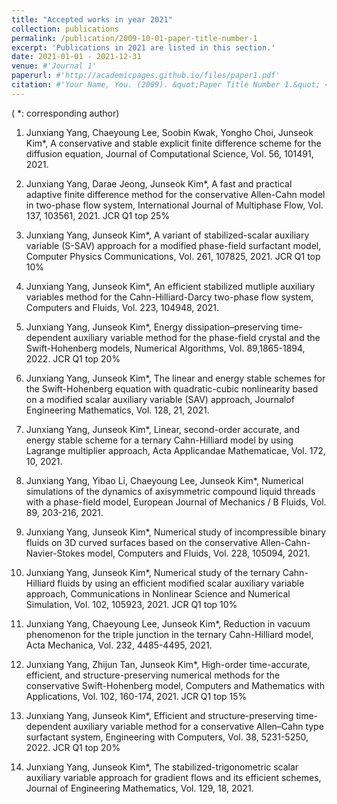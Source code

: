 ```yaml
---
title: "Accepted works in year 2021"
collection: publications
permalink: /publication/2009-10-01-paper-title-number-1
excerpt: 'Publications in 2021 are listed in this section.'
date: 2021-01-01 - 2021-12-31
venue: #'Journal 1'
paperurl: #'http://academicpages.github.io/files/paper1.pdf'
citation: #'Your Name, You. (2009). &quot;Paper Title Number 1.&quot; <i>Journal 1</i>. 1(1).'
---
```

( *: corresponding author)

1. Junxiang Yang, Chaeyoung Lee, Soobin Kwak, Yongho Choi, Junseok Kim*, A conservative and stable explicit finite difference scheme for the diffusion equation, Journal of Computational Science, Vol. 56, 101491, 2021. 

2. Junxiang Yang, Darae Jeong, Junseok Kim*, A fast and practical adaptive finite difference method for the conservative Allen-Cahn model in two-phase flow system, International Journal of Multiphase Flow, Vol. 137, 103561, 2021. JCR Q1 top 25%

3. Junxiang Yang, Junseok Kim*, A variant of stabilized-scalar auxiliary variable (S-SAV) approach for a modified phase-field surfactant model, Computer Physics Communications, Vol. 261, 107825, 2021. JCR Q1 top 10%

4. Junxiang Yang, Junseok Kim*, An efficient stabilized mutliple auxiliary variables method for the Cahn-Hilliard-Darcy two-phase flow system, Computers and Fluids, Vol. 223, 104948, 2021. 

5. Junxiang Yang, Junseok Kim*, Energy dissipation–preserving time-dependent auxiliary variable method for the phase-field crystal and the Swift-Hohenberg models, Numerical Algorithms, Vol. 89,1865-1894, 2022. JCR Q1 top 20%

6. Junxiang Yang, Junseok Kim*, The linear and energy stable schemes for the Swift-Hohenberg equation with quadratic-cubic nonlinearity based on a modified scalar auxiliary variable (SAV) approach, Journalof Engineering Mathematics, Vol. 128, 21, 2021.

7. Junxiang Yang, Junseok Kim*, Linear, second-order accurate, and energy stable scheme for a ternary Cahn-Hilliard model by using Lagrange multiplier approach, Acta Applicandae Mathematicae, Vol. 172, 10, 2021. 

8. Junxiang Yang, Yibao Li, Chaeyoung Lee, Junseok Kim*, Numerical simulations of the dynamics of axisymmetric compound liquid threads with a phase-field model, European Journal of Mechanics / B Fluids, Vol. 89, 203-216, 2021. 

9. Junxiang Yang, Junseok Kim*, Numerical study of incompressible binary fluids on 3D curved surfaces based on the conservative Allen-Cahn-Navier-Stokes model, Computers and Fluids, Vol. 228, 105094, 2021.

10. Junxiang Yang, Junseok Kim*, Numerical study of the ternary Cahn-Hilliard fluids by using an efficient
modified scalar auxiliary variable approach, Communications in Nonlinear Science and Numerical Simulation,
Vol. 102, 105923, 2021. JCR Q1 top 10%

11. Junxiang Yang, Chaeyoung Lee, Junseok Kim*, Reduction in vacuum phenomenon for the triple junction in the ternary Cahn-Hilliard model, Acta Mechanica, Vol. 232, 4485-4495, 2021. 

12. Junxiang Yang, Zhijun Tan, Junseok Kim*, High-order time-accurate, efficient, and structure-preserving
numerical methods for the conservative Swift-Hohenberg model, Computers and Mathematics with
Applications, Vol. 102, 160-174, 2021. JCR Q1 top 15%

13. Junxiang Yang, Junseok Kim*, Efficient and structure-preserving time-dependent auxiliary variable method for a conservative Allen–Cahn type surfactant system, Engineering with Computers, Vol. 38, 5231-5250, 2022. JCR Q1 top 20%

14. Junxiang Yang, Junseok Kim*,  The stabilized-trigonometric scalar auxiliary variable approach for gradient flows and its efficient schemes, Journal of Engineering Mathematics, Vol. 129, 18, 2021. 

